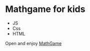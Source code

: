 # Mathgame for kids
- JS
- Css
- HTML


 Open and enjoy [MathGame](https://gio-dzadza.github.io/Mathgame.github.io/)
